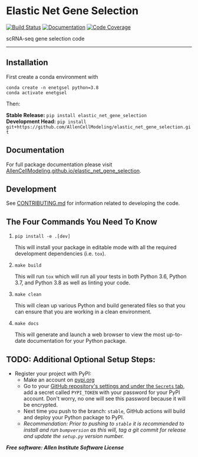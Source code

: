 # Elastic Net Gene Selection

[![Build Status](https://github.com/AllenCellModeling/elastic_net_gene_selection/workflows/Build%20Master/badge.svg)](https://github.com/AllenCellModeling/elastic_net_gene_selection/actions)
[![Documentation](https://github.com/AllenCellModeling/elastic_net_gene_selection/workflows/Documentation/badge.svg)](https://AllenCellModeling.github.io/elastic_net_gene_selection)
[![Code Coverage](https://codecov.io/gh/AllenCellModeling/elastic_net_gene_selection/branch/master/graph/badge.svg)](https://codecov.io/gh/AllenCellModeling/elastic_net_gene_selection)

scRNA-seq gene selection code

---

## Installation

First create a conda environment with
```
conda create -n enetgsel python=3.8
conda activate enetgsel
```

Then:

**Stable Release:** `pip install elastic_net_gene_selection`<br>
**Development Head:** `pip install git+https://github.com/AllenCellModeling/elastic_net_gene_selection.git`

## Documentation
For full package documentation please visit [AllenCellModeling.github.io/elastic_net_gene_selection](https://AllenCellModeling.github.io/elastic_net_gene_selection).

## Development
See [CONTRIBUTING.md](CONTRIBUTING.md) for information related to developing the code.

## The Four Commands You Need To Know
1. `pip install -e .[dev]`

    This will install your package in editable mode with all the required development
    dependencies (i.e. `tox`).

2. `make build`

    This will run `tox` which will run all your tests in both Python 3.6, Python 3.7,
    and Python 3.8 as well as linting your code.

3. `make clean`

    This will clean up various Python and build generated files so that you can ensure
    that you are working in a clean environment.

4. `make docs`

    This will generate and launch a web browser to view the most up-to-date
    documentation for your Python package.


## TODO: Additional Optional Setup Steps:

* Register your project with PyPI:
  * Make an account on [pypi.org](https://pypi.org)
  * Go to your [GitHub repository's settings and under the `Secrets` tab](https://github.com/AllenCellModeling/elastic_net_gene_selection/settings/secrets),
  add a secret called `PYPI_TOKEN` with your password for your PyPI account.
  Don't worry, no one will see this password because it will be encrypted.
  * Next time you push to the branch: `stable`, GitHub actions will build and deploy
  your Python package to PyPI.
  * _Recommendation: Prior to pushing to `stable` it is recommended to install and run
  `bumpversion` as this will,
  tag a git commit for release and update the `setup.py` version number._

***Free software: Allen Institute Software License***


